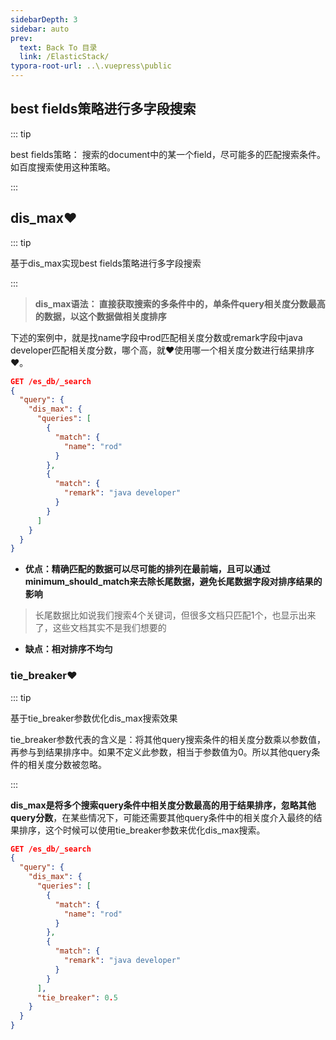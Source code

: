 ```yaml
---
sidebarDepth: 3
sidebar: auto
prev:
  text: Back To 目录
  link: /ElasticStack/
typora-root-url: ..\.vuepress\public
---
```




## best fields策略进行多字段搜索

::: tip

best fields策略： 搜索的document中的某一个field，尽可能多的匹配搜索条件。如百度搜索使用这种策略。

:::

## dis_max❤️

::: tip

基于dis_max实现best fields策略进行多字段搜索

:::

> **dis_max语法： 直接获取搜索的多条件中的，单条件query相关度分数最高的数据，以这个数据做相关度排序**

下述的案例中，就是找name字段中rod匹配相关度分数或remark字段中java developer匹配相关度分数，哪个高，就❤️使用哪一个相关度分数进行结果排序❤️。

```json
GET /es_db/_search
{
  "query": {
    "dis_max": {
      "queries": [
        {
          "match": {
            "name": "rod"
          }
        },
        {
          "match": {
            "remark": "java developer"
          }
        }
      ]
    }
  }
}
```



- **优点：精确匹配的数据可以尽可能的排列在最前端，且可以通过minimum_should_match来去除长尾数据，避免长尾数据字段对排序结果的影响**

> 长尾数据比如说我们搜索4个关键词，但很多文档只匹配1个，也显示出来了，这些文档其实不是我们想要的

- **缺点：相对排序不均匀**

### tie_breaker❤️

::: tip

基于tie_breaker参数优化dis_max搜索效果

tie_breaker参数代表的含义是：将其他query搜索条件的相关度分数乘以参数值，再参与到结果排序中。如果不定义此参数，相当于参数值为0。所以其他query条件的相关度分数被忽略。

:::

**dis_max是将多个搜索query条件中相关度分数最高的用于结果排序，忽略其他query分数**，在某些情况下，可能还需要其他query条件中的相关度介入最终的结果排序，这个时候可以使用tie_breaker参数来优化dis_max搜索。

```json
GET /es_db/_search
{
  "query": {
    "dis_max": {
      "queries": [
        {
          "match": {
            "name": "rod"
          }
        },
        {
          "match": {
            "remark": "java developer"
          }
        }
      ],
      "tie_breaker": 0.5
    }
  }
}
```

